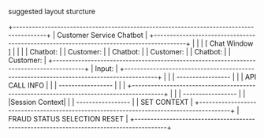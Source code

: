 suggested layout sturcture


+----------------------------------------------------------------------------------------+
|                              Customer Service Chatbot                                  |
+----------------------------------------------------------------------------------------+
|                                                                                        |
|                                     [ Chat Window ]                                    |
|                                                                                        |
| Chatbot:                                                                               |
| Customer:                                                                              |
| Chatbot:                                                                               |
| Customer:                                                                              |
| Chatbot:                                                                               |
| Customer:                                                                              |
+----------------------------------------------------------------------------------------+
| Input:                                                                                 |
+----------------------------------------------------------------------------------------+
|                                                                                        |
|   -----------------                                                                    |
|   | API CALL INFO |                                                                    |
|   -----------------                                                                    |
|                                                                                        |
+----------------------------------------------------------------------------------------+
|                                                                                        |
|   -----------------                                                                    |
|   |Session Context|                                                                    |
|   -----------------                                                                    |
|                                                                      SET CONTEXT       |
+----------------------------------------------------------------------------------------+
|     FRAUD STATUS SELECTION                                         RESET               |
+----------------------------------------------------------------------------------------+
